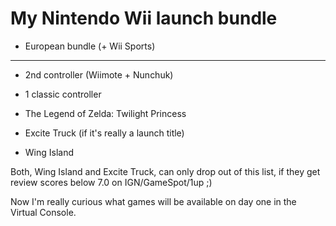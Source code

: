 # My Nintendo Wii launch bundle

* European bundle (+ Wii Sports)

-------------------------------

* 2nd controller (Wiimote + Nunchuk)

* 1 classic controller

* The Legend of Zelda: Twilight Princess

* Excite Truck (if it's really a launch title)

* Wing Island



Both, Wing Island and Excite Truck, can only drop out of this list, if they get review scores below 7.0 on IGN/GameSpot/1up ;)



Now I'm really curious what games will be available on day one in the Virtual Console.